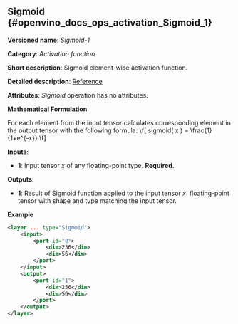 ## Sigmoid<a name="Sigmoid"></a> {#openvino_docs_ops_activation_Sigmoid_1}

**Versioned name**: *Sigmoid-1*

**Category**: *Activation function*

**Short description**: Sigmoid element-wise activation function.

**Detailed description**: [Reference](https://deepai.org/machine-learning-glossary-and-terms/sigmoid-function)

**Attributes**: *Sigmoid* operation has no attributes.

**Mathematical Formulation**

   For each element from the input tensor calculates corresponding
    element in the output tensor with the following formula:
\f[
sigmoid( x ) = \frac{1}{1+e^{-x}}
\f]

**Inputs**:

*   **1**: Input tensor *x* of any floating-point type. **Required.**

**Outputs**:

*   **1**: Result of Sigmoid function applied to the input tensor *x*. floating-point tensor with shape and type matching the input tensor.

**Example**

```xml
<layer ... type="Sigmoid">
    <input>
        <port id="0">
            <dim>256</dim>
            <dim>56</dim>
        </port>
    </input>
    <output>
        <port id="1">
            <dim>256</dim>
            <dim>56</dim>
        </port>
    </output>
</layer>

```
